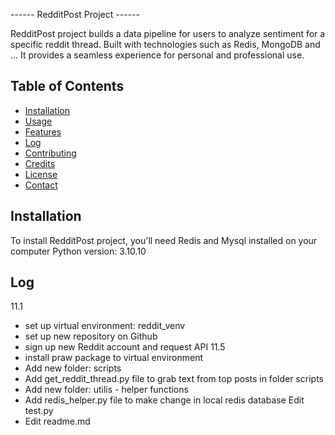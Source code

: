 ------ RedditPost Project ------

RedditPost project builds a data pipeline for users to analyze sentiment for a specific reddit thread.
Built with technologies such as Redis, MongoDB and ...
It provides a seamless experience for personal and professional use.

## Table of Contents

- [Installation](#installation)
- [Usage](#usage)
- [Features](#features)
- [Log](#log)
- [Contributing](#contributing)
- [Credits](#credits)
- [License](#license)
- [Contact](#contact)

## Installation
To install RedditPost project, you'll need Redis and Mysql installed on your computer
Python version: 3.10.10

## Log
11.1
- set up virtual environment: reddit_venv
- set up new repository on Github
- sign up new Reddit account and request API
11.5
- install praw package to virtual environment
- Add new folder: scripts
- Add get_reddit_thread.py file to grab text from top posts in folder scripts
- Add new folder: utilis - helper functions
- Add redis_helper.py file to make change in local redis database
Edit test.py
- Edit readme.md